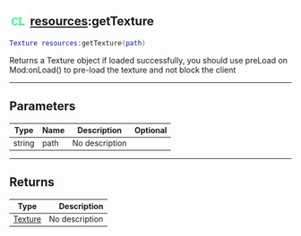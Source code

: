 ## <img src="../../.gitbook/assets/client.png" width="32" height="32" /> [resources](../resources/README.md):getTexture

```lua
Texture resources:getTexture(path)
```

Returns a Texture object if loaded successfully, you should use preLoad on Mod:onLoad() to pre-load the texture and not block the client<br>

-----------------
## Parameters

| Type   | Name | Description | Optional |
| ------ | ---- | ----------- | -------: |
| string | path | No description |  |

-----------------
## Returns

| Type   | Description |
| ------ | ----------: |
| [Texture](../texture/README.md) | No description |
